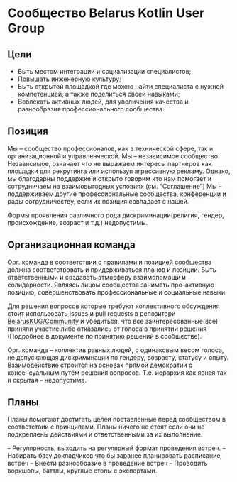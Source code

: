 # Сообщество Belarus Kotlin User Group

## Цели

* Быть местом интеграции и социализации специалистов;
* Повышать инженерную культуру;
* Быть открытой площадкой где можно найти специалиста с нужной компетенцией, а также поделиться своей навыками;
* Вовлекать активных людей, для увеличения качества и разнообразия профессионального сообщества.

## Позиция

Мы – сообщество профессионалов, как в технической сфере, так и организационной и управленческой.
Мы – независимое сообщество. Независимое, означает что не выражаем интересы партнеров как площадки для рекрутинга или используя агрессивную рекламу. Однако, мы благодарны поддержке и открыто говорим кто нам помогает и сотрудничаем на взаимовыгодных условиях (см. “Соглашение”)
Мы – поддерживаем другие профессиональные сообщества, конференции и рады сотрудничеству, если их позиция совпадает с нашей.

Формы проявления различного рода дискриминации(религия, гендер, происхождение, возраст и т.д.) недопустимы.

## Организационная команда

Орг. команда в соответствии с правилами и позицией сообщества должна соответствовать и придерживаться планов и позиции. Быть ответственными и создавать атмосферу взаимопомощи и солидарности. Являясь лицом сообщества занимать про-активную позицию, совершенствовать профессиональные и социальные навыки.

Для решения вопросов которые требуют коллективного обсуждения стоит использовать issues и pull requests в репозитори [BelarusKUG/Community](https://github.com/BelarusKUG/Community) и убедиться, что все заинтересованные(все) приняли участие либо отказались от голоса в принятии решения (Подробнее в документе по принятию решений в сообществе).

Орг. команда – коллектив равных людей, с одинаковым весом голоса, не допускающая дискриминации по гендеру, возрасту, статусу и опыту. Взаимодействие строится на основах прямой демократии с консенсуальным путём решения вопросов. Т.е. иерархия как явная так и скрытая – недопустима.

## Планы

Планы помогают достигать целей поставленные перед сообществом в соответствии с принципами. Планы ничего не стоят если они не подкреплены действиями и ответственными за их выполнение.

– Регулярность, выходить на регулярный формат проведения встреч.
– Набирать базу докладчиков что бы заранее планировать расписание встреч
– Внести разнообразие в проведение встреч
– Проводить воркшопы, баттлы, круглые столы с экспертами.
